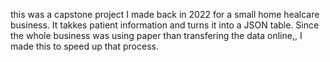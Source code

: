 this was a capstone project I made back in 2022 for a small home healcare business. It takkes patient information and turns it into a JSON table. Since the whole business was using paper than transfering the data online,, I made this to speed up that process.
